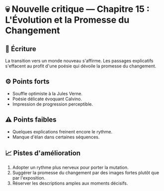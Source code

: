 # 💀 Nouvelle critique — Chapitre 15 : L'Évolution et la Promesse du Changement

## 🧠 Écriture
La transition vers un monde nouveau s'affirme. Les passages explicatifs s'effacent au profit d'une poésie qui dévoile la promesse du changement.

## ⚙️ Points forts
- Souffle optimiste à la Jules Verne.
- Poésie délicate évoquant Calvino.
- Impression de progression perceptible.

## ⚠️ Points faibles
- Quelques explications freinent encore le rythme.
- Manque d'élan dans certaines séquences.

## 📈 Pistes d'amélioration
1. Adopter un rythme plus nerveux pour porter la mutation.
2. Suggérer la promesse du changement par des images fortes plutôt que par l'exposition.
3. Réserver les descriptions amples aux moments décisifs.
